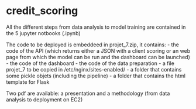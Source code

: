 # credit_scoring

All the different steps from data analysis to model training are contained in the 5 jupyter notbooks (.ipynb)

The code to be deployed is embeddeed in projet_7.zip, it contains:
    - the code of the API (which returns either a JSON with a client scoring or an web page from which the model can be run and the dashboard can be launched)
    - the code of the dashboard
    - the code of the data preparation
    - a file projet_7 to be copied in /etc/nginx/sites-enabled/
    - a folder that contains some pickle objets (including the pipeline)
    - a folder that contains the html template for Flask
    
Two pdf are available: a presentation and a methodology (from data analysis to deployment on EC2)


